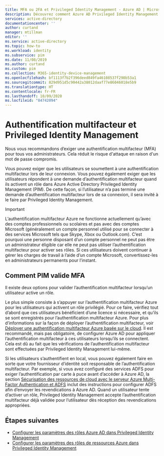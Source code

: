 ```yaml
---
title: MFA ou 2FA et Privileged Identity Management - Azure AD | Microsoft Docs
description: Découvrez comment Azure AD Privileged Identity Management (PIM) valide l’authentification multifacteur (MFA).
services: active-directory
documentationcenter: ''
author: curtand
manager: mtillman
editor: ''
ms.service: active-directory
ms.topic: how-to
ms.workload: identity
ms.subservice: pim
ms.date: 11/08/2019
ms.author: curtand
ms.custom: pim
ms.collection: M365-identity-device-management
ms.openlocfilehash: bf1113f7b2f396deed849fa46108537f290b53a1
ms.sourcegitcommit: 829d951d5c90442a38012daaf77e86046018e5b9
ms.translationtype: HT
ms.contentlocale: fr-FR
ms.lasthandoff: 10/09/2020
ms.locfileid: "84742094"
---
```

# <a name="multi-factor-authentication-and-privileged-identity-management"></a>Authentification multifacteur et Privileged Identity Management

Nous vous recommandons d’exiger une authentification multifacteur (MFA) pour tous vos administrateurs. Cela réduit le risque d'attaque en raison d'un mot de passe compromis.

Vous pouvez exiger que les utilisateurs se soumettent à une authentification multifacteur lors de leur connexion. Vous pouvez également exiger que les utilisateurs répondent à une demande d’authentification multifacteur quand ils activent un rôle dans Azure Active Directory Privileged Identity Management (PIM). De cette façon, si l’utilisateur n’a pas terminé une demande d’authentification multifacteur lors de sa connexion, il sera invité à le faire par Privileged Identity Management.

> [!IMPORTANT]
> L’authentification multifacteur Azure ne fonctionne actuellement qu’avec des comptes professionnels ou scolaires et pas avec des comptes Microsoft (généralement un compte personnel utilisé pour se connecter à des services Microsoft tels que Skype, Xbox ou Outlook.com). C’est pourquoi une personne disposant d’un compte personnel ne peut pas être un administrateur éligible car elle ne peut pas utiliser l’authentification multifacteur pour activer ses rôles. Si ces utilisateurs doivent continuer à gérer les charges de travail à l’aide d’un compte Microsoft, convertissez-les en administrateurs permanents pour l’instant.

## <a name="how-pim-validates-mfa"></a>Comment PIM valide MFA

Il existe deux options pour valider l’authentification multifacteur lorsqu’un utilisateur active un rôle.

Le plus simple consiste à s’appuyer sur l’authentification multifacteur Azure pour les utilisateurs qui activent un rôle privilégié. Pour ce faire, vérifiez tout d’abord que ces utilisateurs bénéficient d’une licence si nécessaire, et qu’ils se sont enregistrés pour l’authentification multifacteur Azure. Pour plus d’informations sur la façon de déployer l’authentification multifacteur, voir [Déployer une authentification multifacteur Azure basée sur le cloud](../authentication/howto-mfa-getstarted.md). Il est recommandé, mais pas obligatoire, de configurer Azure AD pour appliquer l’authentification multifacteur à ces utilisateurs lorsqu’ils se connectent. Cela est dû au fait que les vérifications de l’authentification multifacteur sont effectuées par Privileged Identity Management lui-même.

Si les utilisateurs s’authentifient en local, vous pouvez également faire en sorte que votre fournisseur d’identité soit responsable de l’authentification multifacteur. Par exemple, si vous avez configuré des services ADFS pour exiger l’authentification par carte à puce avant d’accéder à Azure AD, la section [Sécurisation des ressources de cloud avec le serveur Azure Multi-Factor Authentication et ADFS](../authentication/howto-mfa-adfs.md) inclut des instructions pour configurer ADFS afin d’envoyer les revendications à Azure AD. Quand un utilisateur tente d’activer un rôle, Privileged Identity Management accepte l’authentification multifacteur déjà validée pour l’utilisateur dès réception des revendications appropriées.

## <a name="next-steps"></a>Étapes suivantes

- [Configurer les paramètres des rôles Azure AD dans Privileged Identity Management](pim-how-to-change-default-settings.md)
- [Configurer les paramètres des rôles de ressources Azure dans Privileged Identity Management](pim-resource-roles-configure-role-settings.md)
